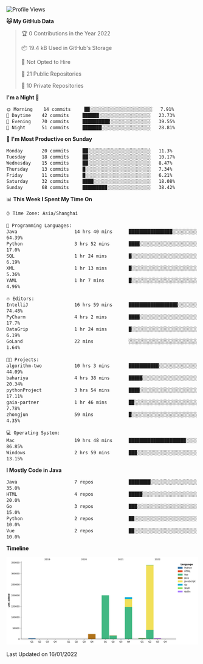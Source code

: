 <!--START_SECTION:waka-->
![Profile Views](http://img.shields.io/badge/Profile%20Views-0-blue)

**🐱 My GitHub Data** 

> 🏆 0 Contributions in the Year 2022
 > 
> 📦 19.4 kB Used in GitHub's Storage 
 > 
> 🚫 Not Opted to Hire
 > 
> 📜 21 Public Repositories 
 > 
> 🔑 10 Private Repositories  
 > 
**I'm a Night 🦉** 

```text
🌞 Morning    14 commits     ██░░░░░░░░░░░░░░░░░░░░░░░   7.91% 
🌆 Daytime    42 commits     ██████░░░░░░░░░░░░░░░░░░░   23.73% 
🌃 Evening    70 commits     ██████████░░░░░░░░░░░░░░░   39.55% 
🌙 Night      51 commits     ███████░░░░░░░░░░░░░░░░░░   28.81%

```
📅 **I'm Most Productive on Sunday** 

```text
Monday       20 commits     ██░░░░░░░░░░░░░░░░░░░░░░░   11.3% 
Tuesday      18 commits     ██░░░░░░░░░░░░░░░░░░░░░░░   10.17% 
Wednesday    15 commits     ██░░░░░░░░░░░░░░░░░░░░░░░   8.47% 
Thursday     13 commits     █░░░░░░░░░░░░░░░░░░░░░░░░   7.34% 
Friday       11 commits     █░░░░░░░░░░░░░░░░░░░░░░░░   6.21% 
Saturday     32 commits     ████░░░░░░░░░░░░░░░░░░░░░   18.08% 
Sunday       68 commits     █████████░░░░░░░░░░░░░░░░   38.42%

```


📊 **This Week I Spent My Time On** 

```text
⌚︎ Time Zone: Asia/Shanghai

💬 Programming Languages: 
Java                     14 hrs 40 mins      ████████████████░░░░░░░░░   64.39% 
Python                   3 hrs 52 mins       ████░░░░░░░░░░░░░░░░░░░░░   17.0% 
SQL                      1 hr 24 mins        █░░░░░░░░░░░░░░░░░░░░░░░░   6.19% 
XML                      1 hr 13 mins        █░░░░░░░░░░░░░░░░░░░░░░░░   5.36% 
YAML                     1 hr 7 mins         █░░░░░░░░░░░░░░░░░░░░░░░░   4.96%

🔥 Editors: 
IntelliJ                 16 hrs 59 mins      ██████████████████░░░░░░░   74.48% 
PyCharm                  4 hrs 2 mins        ████░░░░░░░░░░░░░░░░░░░░░   17.7% 
DataGrip                 1 hr 24 mins        █░░░░░░░░░░░░░░░░░░░░░░░░   6.19% 
GoLand                   22 mins             ░░░░░░░░░░░░░░░░░░░░░░░░░   1.64%

🐱‍💻 Projects: 
algorithm-two            10 hrs 3 mins       ███████████░░░░░░░░░░░░░░   44.09% 
bahariya                 4 hrs 38 mins       █████░░░░░░░░░░░░░░░░░░░░   20.34% 
pythonProject            3 hrs 54 mins       ████░░░░░░░░░░░░░░░░░░░░░   17.11% 
gaia-partner             1 hr 46 mins        ██░░░░░░░░░░░░░░░░░░░░░░░   7.78% 
zhongjun                 59 mins             █░░░░░░░░░░░░░░░░░░░░░░░░   4.35%

💻 Operating System: 
Mac                      19 hrs 48 mins      █████████████████████░░░░   86.85% 
Windows                  2 hrs 59 mins       ███░░░░░░░░░░░░░░░░░░░░░░   13.15%

```

**I Mostly Code in Java** 

```text
Java                     7 repos             ████████░░░░░░░░░░░░░░░░░   35.0% 
HTML                     4 repos             █████░░░░░░░░░░░░░░░░░░░░   20.0% 
Go                       3 repos             ███░░░░░░░░░░░░░░░░░░░░░░   15.0% 
Python                   2 repos             ██░░░░░░░░░░░░░░░░░░░░░░░   10.0% 
Vue                      2 repos             ██░░░░░░░░░░░░░░░░░░░░░░░   10.0%

```


**Timeline**

![Chart not found](https://raw.githubusercontent.com/youtiaoguagua/youtiaoguagua/master/charts/bar_graph.png) 


 Last Updated on 16/01/2022
<!--END_SECTION:waka-->